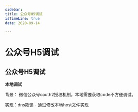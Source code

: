 ```yaml
---
sidebar:
title: 公众号H5调试
isTimeLine: true
date: 2020-09-14

---
```

# 公众号H5调试

## 公众号H5调试

**本地调试**

背景： 微信公众号oauth2授权机制，本地需要获取code不方便调试。

实现：dns欺骗 - 通过修改本地host文件实现







